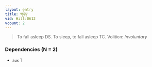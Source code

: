 ```yaml
---
layout: entry
title: གཉིད་
vid: Hill:0612
vcount: 2
---
```

> To fall asleep DS\. To sleep, to fall asleep TC\.
> Volition: _Involuntary_


### Dependencies (N = 2)
* `aux` 1

